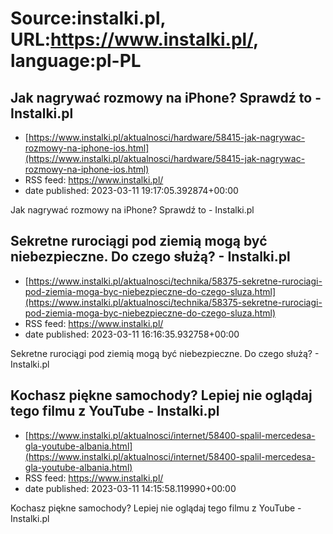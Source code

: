 # Source:instalki.pl, URL:https://www.instalki.pl/, language:pl-PL

## Jak nagrywać rozmowy na iPhone? Sprawdź to - Instalki.pl
 - [https://www.instalki.pl/aktualnosci/hardware/58415-jak-nagrywac-rozmowy-na-iphone-ios.html](https://www.instalki.pl/aktualnosci/hardware/58415-jak-nagrywac-rozmowy-na-iphone-ios.html)
 - RSS feed: https://www.instalki.pl/
 - date published: 2023-03-11 19:17:05.392874+00:00

Jak nagrywać rozmowy na iPhone? Sprawdź to - Instalki.pl

## Sekretne rurociągi pod ziemią mogą być niebezpieczne. Do czego służą? - Instalki.pl
 - [https://www.instalki.pl/aktualnosci/technika/58375-sekretne-rurociagi-pod-ziemia-moga-byc-niebezpieczne-do-czego-sluza.html](https://www.instalki.pl/aktualnosci/technika/58375-sekretne-rurociagi-pod-ziemia-moga-byc-niebezpieczne-do-czego-sluza.html)
 - RSS feed: https://www.instalki.pl/
 - date published: 2023-03-11 16:16:35.932758+00:00

Sekretne rurociągi pod ziemią mogą być niebezpieczne. Do czego służą? - Instalki.pl

## Kochasz piękne samochody? Lepiej nie oglądaj tego filmu z YouTube - Instalki.pl
 - [https://www.instalki.pl/aktualnosci/internet/58400-spalil-mercedesa-gla-youtube-albania.html](https://www.instalki.pl/aktualnosci/internet/58400-spalil-mercedesa-gla-youtube-albania.html)
 - RSS feed: https://www.instalki.pl/
 - date published: 2023-03-11 14:15:58.119990+00:00

Kochasz piękne samochody? Lepiej nie oglądaj tego filmu z YouTube - Instalki.pl

